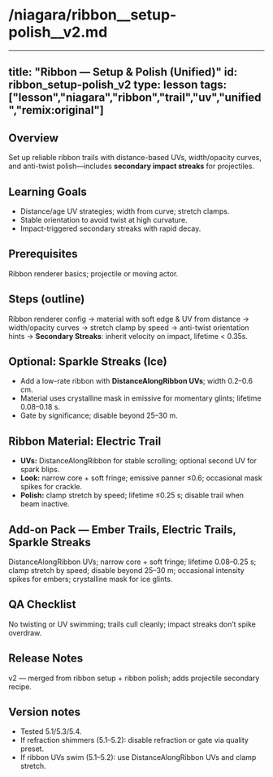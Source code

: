 # /niagara/ribbon__setup-polish__v2.md
---
title: "Ribbon — Setup & Polish (Unified)"
id: ribbon_setup-polish_v2
type: lesson
tags: ["lesson","niagara","ribbon","trail","uv","unified","remix:original"]
---
## Overview
Set up reliable ribbon trails with distance-based UVs, width/opacity curves, and anti-twist polish—includes **secondary impact streaks** for projectiles.
## Learning Goals
- Distance/age UV strategies; width from curve; stretch clamps.
- Stable orientation to avoid twist at high curvature.
- Impact-triggered secondary streaks with rapid decay.
## Prerequisites
Ribbon renderer basics; projectile or moving actor.
## Steps (outline)
Ribbon renderer config → material with soft edge & UV from distance → width/opacity curves → stretch clamp by speed → anti-twist orientation hints → **Secondary Streaks**: inherit velocity on impact, lifetime < 0.35s.
## Optional: Sparkle Streaks (Ice)
- Add a low-rate ribbon with **DistanceAlongRibbon UVs**; width 0.2–0.6 cm.
- Material uses crystalline mask in emissive for momentary glints; lifetime 0.08–0.18 s.
- Gate by significance; disable beyond 25–30 m.
## Ribbon Material: Electric Trail
- **UVs:** DistanceAlongRibbon for stable scrolling; optional second UV for spark blips.
- **Look:** narrow core + soft fringe; emissive panner ≤0.6; occasional mask spikes for crackle.
- **Polish:** clamp stretch by speed; lifetime ≤0.25 s; disable trail when beam inactive.
## Add-on Pack — Ember Trails, Electric Trails, Sparkle Streaks
DistanceAlongRibbon UVs; narrow core + soft fringe; lifetime 0.08–0.25 s; clamp stretch by speed; disable beyond 25–30 m; occasional intensity spikes for embers; crystalline mask for ice glints.

## QA Checklist
No twisting or UV swimming; trails cull cleanly; impact streaks don’t spike overdraw.
## Release Notes
v2 — merged from ribbon setup + ribbon polish; adds projectile secondary recipe.
## Version notes
- Tested 5.1/5.3/5.4.
- If refraction shimmers (5.1–5.2): disable refraction or gate via quality preset.
- If ribbon UVs swim (5.1–5.2): use DistanceAlongRibbon UVs and clamp stretch.
